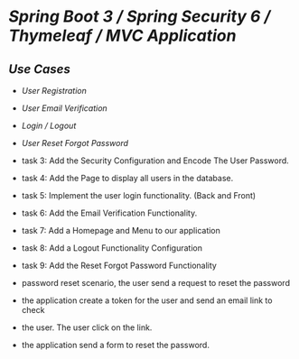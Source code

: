 # **_Spring Boot 3 / Spring Security 6 / Thymeleaf / MVC Application_**

## _Use Cases_
* _User Registration_
* _User Email Verification_
* _Login / Logout_
* _User Reset Forgot Password_






* task 3: Add the Security Configuration and Encode The User Password.
* task 4: Add the Page to display all users in the database.
* task 5: Implement the user login functionality. (Back and Front)
* task 6: Add the Email Verification Functionality.
* task 7: Add a Homepage and Menu to our application
* task 8: Add a Logout Functionality Configuration
* task 9: Add the Reset Forgot Password Functionality

* password reset scenario, the user send a request to reset the password
* the application create a token for the user and send an email link to check
* the user. The user click on the link.
* the application send a form to reset the password.
